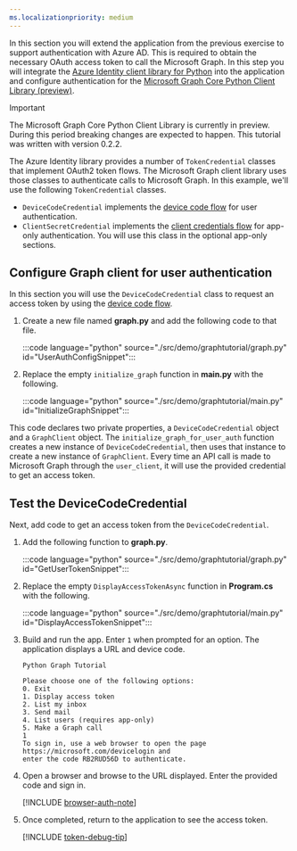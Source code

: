 ```yaml
---
ms.localizationpriority: medium
---
```


<!-- markdownlint-disable MD041 -->

In this section you will extend the application from the previous exercise to support authentication with Azure AD. This is required to obtain the necessary OAuth access token to call the Microsoft Graph. In this step you will integrate the [Azure Identity client library for Python](https://github.com/Azure/azure-sdk-for-python/tree/main/sdk/identity/azure-identity) into the application and configure authentication for the [Microsoft Graph Core Python Client Library (preview)](https://github.com/microsoftgraph/msgraph-sdk-python-core).

> [!IMPORTANT]
> The Microsoft Graph Core Python Client Library is currently in preview. During this period breaking changes are expected to happen. This tutorial was written with version 0.2.2.

The Azure Identity library provides a number of `TokenCredential` classes that implement OAuth2 token flows. The Microsoft Graph client library uses those classes to authenticate calls to Microsoft Graph. In this example, we'll use the following `TokenCredential` classes.

- `DeviceCodeCredential` implements the [device code flow](/azure/active-directory/develop/v2-oauth2-device-code) for user authentication.
- `ClientSecretCredential` implements the [client credentials flow](/azure/active-directory/develop/v2-oauth2-client-creds-grant-flow) for app-only authentication. You will use this class in the optional app-only sections.

## Configure Graph client for user authentication

In this section you will use the `DeviceCodeCredential` class to request an access token by using the [device code flow](/azure/active-directory/develop/v2-oauth2-device-code).

1. Create a new file named **graph.py** and add the following code to that file.

    :::code language="python" source="./src/demo/graphtutorial/graph.py" id="UserAuthConfigSnippet":::

1. Replace the empty `initialize_graph` function in **main.py** with the following.

    :::code language="python" source="./src/demo/graphtutorial/main.py" id="InitializeGraphSnippet":::

This code declares two private properties, a `DeviceCodeCredential` object and a `GraphClient` object. The `initialize_graph_for_user_auth` function creates a new instance of `DeviceCodeCredential`, then uses that instance to create a new instance of `GraphClient`. Every time an API call is made to Microsoft Graph through the `user_client`, it will use the provided credential to get an access token.

## Test the DeviceCodeCredential

Next, add code to get an access token from the `DeviceCodeCredential`.

1. Add the following function to **graph.py**.

    :::code language="python" source="./src/demo/graphtutorial/graph.py" id="GetUserTokenSnippet":::

1. Replace the empty `DisplayAccessTokenAsync` function in **Program.cs** with the following.

    :::code language="python" source="./src/demo/graphtutorial/main.py" id="DisplayAccessTokenSnippet":::

1. Build and run the app. Enter `1` when prompted for an option. The application displays a URL and device code.

    ```Shell
    Python Graph Tutorial

    Please choose one of the following options:
    0. Exit
    1. Display access token
    2. List my inbox
    3. Send mail
    4. List users (requires app-only)
    5. Make a Graph call
    1
    To sign in, use a web browser to open the page https://microsoft.com/devicelogin and
    enter the code RB2RUD56D to authenticate.
    ```

1. Open a browser and browse to the URL displayed. Enter the provided code and sign in.

    [!INCLUDE [browser-auth-note](../shared/browser-auth-note.md)]

1. Once completed, return to the application to see the access token.

    [!INCLUDE [token-debug-tip](../shared/token-debug-tip.md)]
